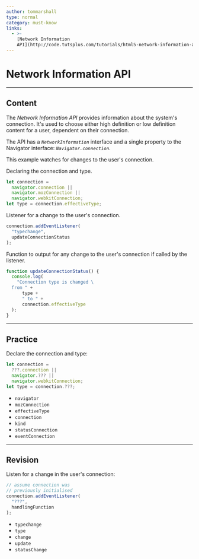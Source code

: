 ```yaml
---
author: tommarshall
type: normal
category: must-know
links:
  - >-
    [Network Information
    API](http://code.tutsplus.com/tutorials/html5-network-information-api--cms-21598){website}
---
```


# Network Information API


---

## Content

The *Network Information API* provides information about the system's connection. It's used to choose either high definition or low definition content for a user, dependent on their connection.

The API has a *`NetworkInformation`* interface and a single property to the Navigator interface: *`Navigator.connection`*.

This example watches for changes to the user's connection.

Declaring the connection and type.

```javascript
let connection =
  navigator.connection ||
  navigator.mozConnection ||
  navigator.webkitConnection;
let type = connection.effectiveType;
```

Listener for a change to the user's connection.

```javascript
connection.addEventListener(
  "typechange",
  updateConnectionStatus
);
```

Function to output for any change to the user's connection if called by the listener.

```javascript
function updateConnectionStatus() {
  console.log(
    "Connection type is changed \
  from " +
      type +
      " to " +
      connection.effectiveType
  );
}
```


---

## Practice

Declare the connection and type:

```javascript
let connection =
  ???.connection ||
  navigator.??? ||
  navigator.webkitConnection;
let type = connection.???;
```

- `navigator`
- `mozConnection`
- `effectiveType`
- `connection`
- `kind`
- `statusConnection`
- `eventConnection`


---

## Revision

Listen for a change in the user's connection:

```javascript
// assume connection was
// previously initialised
connection.addEventListener(
  "???",
  handlingFunction
);
```

- `typechange`
- `type`
- `change`
- `update`
- `statusChange`
